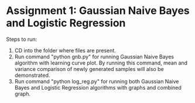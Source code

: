 # Assignment 1: Gaussian Naive Bayes and Logistic Regression

Steps to run:
1. CD into the folder where files are present.
2. Run command "python gnb.py" for running Gaussian Naive Bayes algorithm with learning curve plot. By running this command, mean and variance comparison of newly generated samples will also be demonstrated.
3. Run command "python log_reg.py" for running both Gaussian Naive Bayes and Logistic Regression algorithms with graphs and combined graph.
